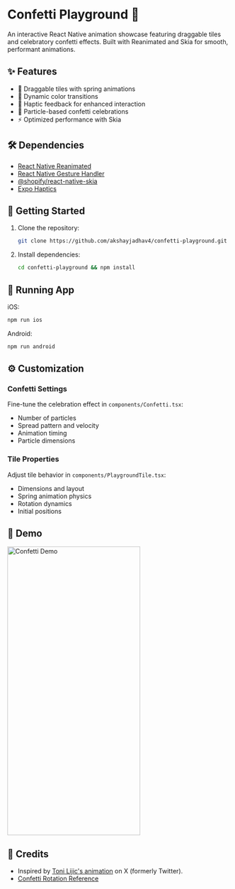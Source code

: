 # Confetti Playground 🎉

An interactive React Native animation showcase featuring draggable tiles and celebratory confetti effects. Built with Reanimated and Skia for smooth, performant animations.

## ✨ Features

- 🎯 Draggable tiles with spring animations
- 🎨 Dynamic color transitions
- 📱 Haptic feedback for enhanced interaction
- 🎊 Particle-based confetti celebrations
- ⚡️ Optimized performance with Skia

## 🛠 Dependencies

- [React Native Reanimated](https://docs.swmansion.com/react-native-reanimated/)
- [React Native Gesture Handler](https://docs.swmansion.com/react-native-gesture-handler/)
- [@shopify/react-native-skia](https://shopify.github.io/react-native-skia/)
- [Expo Haptics](https://docs.expo.dev/versions/latest/sdk/haptics/)
  
## 🚀 Getting Started

1. Clone the repository:
   ```bash
   git clone https://github.com/akshayjadhav4/confetti-playground.git
   ```
2. Install dependencies:
   ```bash
   cd confetti-playground && npm install
   ```

## 📱 Running App

iOS:
```bash
npm run ios
```

Android:
```bash
npm run android
```

## ⚙️ Customization

### Confetti Settings
Fine-tune the celebration effect in `components/Confetti.tsx`:
- Number of particles
- Spread pattern and velocity
- Animation timing
- Particle dimensions

### Tile Properties
Adjust tile behavior in `components/PlaygroundTile.tsx`:
- Dimensions and layout
- Spring animation physics
- Rotation dynamics
- Initial positions

## 🎥 Demo

<img src="./assets/demo.gif" alt="Confetti Demo" width="300" height="650"/>

## 🙌 Credits

- Inspired by [Toni Lijic's animation](https://x.com/tonilijic/status/1790328090620518602) on X (formerly Twitter).
- [Confetti Rotation Reference](https://youtu.be/qOhYFDOEOmo?si=bh0kmUXNNFOKloBt)
